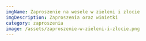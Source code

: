 ```yaml
---
imgName: Zaproszenie na wesele w zieleni i zlocie
imgDescription: Zaproszenia oraz winietki
category: zaproszenia
image: /assets/zaproszenie-w-zieleni-i-zlocie.png
---
```

